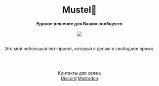 <div align="center">
  <br>
  <h1>Mustel🌱</h1>
  <strong>Единое решение для Ваших сообществ</strong>
  <br/>
  <br/>
  <img src="https://cdn.discordapp.com/attachments/625424257672937472/1173345925603807324/firsttest.png?ex=65639e8c&is=6551298c&hm=aae86fc0dfce8dcd6dff56e660a2760b529e717c1f63b2a0e0b1ee0bc53f92ab&">
  <br/>
  <br/>
  <p align="center">
  Это мой небольшой пет-проект, который я делаю в свободное время.
  </p>
  <br/>
  <br/>
  <p align="center">
  Контакты для связи:
  <br/>
  <a href='https://discord.com/users/.nims/'>Discord</a> <a href='https://sudoers.pro/@nims'>Mastodon</a>
  </p>
</div>
<br>
